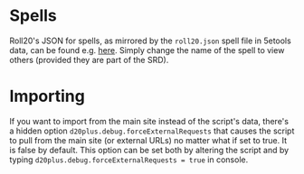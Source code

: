 # Spells

Roll20's JSON for spells, as mirrored by the `roll20.json` spell file in 5etools data, can be found e.g. [here](https://app.roll20.net/compendium/dnd5e/Spells%3AFireball.json?plaintext=true). Simply change the name of the spell to view others (provided they are part of the SRD).

# Importing
If you want to import from the main site instead of the script's data, there's a hidden option `d20plus.debug.forceExternalRequests` that causes the script to pull from the main site (or external URLs) no matter what if set to true. It is false by default. This option can be set both by altering the script and by typing `d20plus.debug.forceExternalRequests = true` in console.